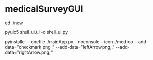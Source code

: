 # medicalSurveyGUI
cd ./new

pyuic5 shell_ui.ui -o shell_ui.py

pyinstaller --onefile ./mainApp.py --noconsole --icon ./med.ico --add-data="checkmark.png;." --add-data="leftArrow.png;." --add-data="rightArrow.png;."





<!-- import os, sys


def resource_path(relative_path):
    if hasattr(sys, '_MEIPASS'):
        return os.path.join(sys._MEIPASS, relative_path)
    return os.path.join(os.path.abspath("."), relative_path)


 icon = QtGui.QIcon()
        icon.addPixmap(QtGui.QPixmap(resource_path("checkmark.png")), QtGui.QIcon.Normal, QtGui.QIcon.Off)
  -->



<!-- 
"SELECT CLIENTS.client_full_name AS client_name, "
            "DOCTORS.doctor_full_name  AS doctor_name,"
            "strftime('%H:%M', DATETIME(SCHEDULE.consultancy_start_time, 'unixepoch','localtime')) AS consultancy_start,"
            "strftime('%H:%M', DATETIME(SCHEDULE.consultancy_end_time, 'unixepoch','localtime')) AS consultancy_finish,"
            "strftime('%m/%Y', DATETIME(SCHEDULE.consultancy_start_time, 'unixepoch','localtime')) AS date_of_consultancy,"
            "SCHEDULE.consultancy_start_time AS unix_epoch_time_start,"
            "SCHEDULE.consultancy_end_time AS unix_epoch_time_finish,"
            "SCHEDULE.type_of_consultation AS consultancy_type,"
            "SCHEDULE.consultancy_duration  AS duration"
            "FROM SCHEDULE"
            )
            # "INNER JOIN CLIENTS ON SCHEDULE.client_id=CLIENTS.id INNER JOIN DOCTORS ON SCHEDULE.doctor_id=DOCTORS.id"
            # "ORDER BY SCHEDULE.consultancy_start_time"
            # "WHERE SCHEDULE.consultancy_start_time >= ?  AND SCHEDULE.consultancy_start_time <= ?"



" SELECT CLIENTS.client_full_name AS client_name, "
" DOCTORS.doctor_full_name AS doctor_name, "
" strftime('%H:%M', DATETIME(consultancy_start_time, 'unixepoch','localtime')) AS 'start', "
" strftime('%H:%M', DATETIME(consultancy_end_time, 'unixepoch','localtime')) AS 'finish', "
" strftime('%m/%Y', DATETIME(consultancy_start_time, 'unixepoch','localtime')) AS 'date', "
" consultancy_start_time AS unix_epoch_time_start, "
" consultancy_end_time AS unix_epoch_time_finish, "
" type_of_consultation AS consultancy_type, "
" consultancy_duration  AS duration "
" FROM SCHEDULE "
" INNER JOIN CLIENTS ON SCHEDULE.client_id=CLIENTS.id INNER JOIN DOCTORS ON SCHEDULE.doctor_id=DOCTORS.id "
" WHERE SCHEDULE.consultancy_start_time >= ? AND SCHEDULE.consultancy_start_time <= ? "
" ORDER BY SCHEDULE.consultancy_start_time;"
-->